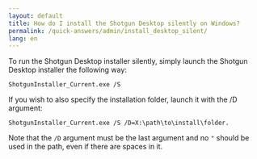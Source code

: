 ```yaml
---
layout: default
title: How do I install the Shotgun Desktop silently on Windows?
permalink: /quick-answers/admin/install_desktop_silent/
lang: en
---
```


To run the Shotgun Desktop installer silently, simply launch the Shotgun Desktop installer the following way:

`ShotgunInstaller_Current.exe /S`

If you wish to also specify the installation folder, launch it with the /D argument:

`ShotgunInstaller_Current.exe /S /D=X:\path\to\install\folder.`

Note that the `/D` argument must be the last argument and no `"` should be used in the path, even if there are spaces in it.